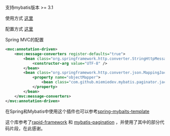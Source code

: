 支持mybatis版本 >= 3.1

使用方式 [这里](https://github.com/miemiedev/mybatis-paginator/blob/master/src/test/java/com/github/miemiedev/mybatis/paginator/PaginatorTester.java)

配置方式 [这里](https://github.com/miemiedev/mybatis-paginator/blob/master/src/test/resources/mybatis-config.xml)

Spring MVC的配置
```XML
<mvc:annotation-driven>
    <mvc:message-converters register-defaults="true">
        <bean class="org.springframework.http.converter.StringHttpMessageConverter">
            <constructor-arg value="UTF-8" />
        </bean>
        <bean class="org.springframework.http.converter.json.MappingJackson2HttpMessageConverter">
            <property name="objectMapper">
                <bean class="com.github.miemiedev.mybatis.paginator.jackson2.PageListJsonMapper" />
            </property>
        </bean>
    </mvc:message-converters>
</mvc:annotation-driven>
```

在Spring和Mybatis中使用这个插件也可以参考[spring-mybaits-template](https://github.com/miemiedev/spring-mybaits-template)


这个库参考了[rapid-framework](https://code.google.com/p/rapid-framework) 和 [mybatis-pagination](https://github.com/yfyang/mybatis-pagination) ，并使用了其中的部分代码片段，在此感谢。